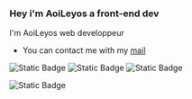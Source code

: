 ### Hey i'm AoiLeyos a front-end dev
 I'm AoiLeyos web developpeur

- You can contact me with my <a href="mailto:romdz01@gmail.com" target="_blank">mail</a>

<p>
<img alt="Static Badge" src="https://img.shields.io/badge/Html5-Css-blue?logo=html5&labelColor=orange"> 
<img alt="Static Badge" src="https://img.shields.io/badge/Visual%20studio%20code-navy?logo=Visual%20Studio%20Code
">
<img alt="Static Badge" src="https://img.shields.io/badge/Git%20Hub-%23000000?style=plastic&logo=Github">
</p>

![Static Badge](https://img.shields.io/badge/Mail-romdz01%40gmail.com-blue)


